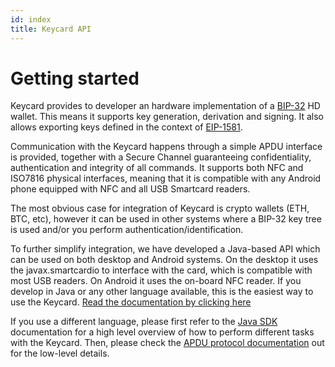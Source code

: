 ```yaml
---
id: index
title: Keycard API
---
```


# Getting started

Keycard provides to developer an hardware implementation of a [BIP-32](https://github.com/bitcoin/bips/blob/master/bip-0032.mediawiki) HD wallet. This means it supports key generation,
derivation and signing. It also allows exporting keys defined in the context of [EIP-1581](https://eips.ethereum.org/EIPS/eip-1581).

Communication with the Keycard happens through a simple APDU interface is provided, together with a Secure Channel 
guaranteeing confidentiality, authentication and integrity of all commands. It supports both NFC and ISO7816 physical
interfaces, meaning that it is compatible with any Android phone equipped with NFC and all USB Smartcard readers.

The most obvious case for integration of Keycard is crypto wallets (ETH, BTC, etc), however it can be used in other
systems where a BIP-32 key tree is used and/or you perform authentication/identification.

To further simplify integration, we have developed a Java-based API which can be used on both desktop and Android systems.
On the desktop it uses the javax.smartcardio to interface with the card, which is compatible with most USB readers. On
Android it uses the on-board NFC reader. If you develop in Java or any other language available, this is the easiest way
to use the Keycard. [Read the documentation by clicking here](java-sdk.md)

If you use a different language, please first refer to the [Java SDK](java-sdk) documentation for a high level overview
of how to perform different tasks with the Keycard. Then, please check the [APDU protocol documentation](apdu.md) out
for the low-level details.